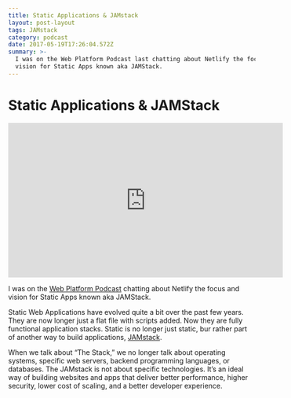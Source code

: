 ```yaml
---
title: Static Applications & JAMstack
layout: post-layout
tags: JAMstack
category: podcast
date: 2017-05-19T17:26:04.572Z
summary: >-
  I was on the Web Platform Podcast last chatting about Netlify the focus and
  vision for Static Apps known aka JAMStack.
---
```

# Static Applications & JAMStack

<iframe width="560" height="315" src="https://www.youtube.com/embed/v4eepRHnsxg" frameborder="0" allowfullscreen></iframe>

I was on the [Web Platform Podcast](https://itunes.apple.com/us/podcast/the-web-platform-podcast/id899384794?mt=2) chatting about Netlify the focus and vision for Static Apps known aka JAMStack.

Static Web Applications have evolved quite a bit over the past few years. They are now longer just a flat file with scripts added. Now they are fully functional application stacks. Static is no longer just static, bur rather part of another way to build applications, [JAMstack](https://jamstack.org/). 

When we talk about “The Stack,” we no longer talk about operating systems, specific web servers, backend programming languages, or databases. The JAMstack is not about specific technologies. It’s an ideal way of building websites and apps that deliver better performance, higher security, lower cost of scaling, and a better developer experience.




